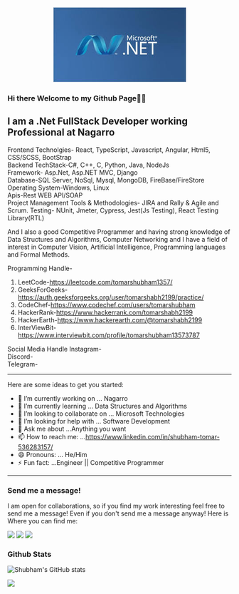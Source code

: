 <center><img src="2.jpg"></center>

### Hi there Welcome to my Github Page👋👋

I am a .Net FullStack Developer working Professional at Nagarro
---


Frontend Technolgies- React, TypeScript, Javascript, Angular, Html5, CSS/SCSS, BootStrap <br/>
Backend TechStack-C#, C++, C, Python, Java, NodeJs  <br/> 
Framework- Asp.Net, Asp.NET MVC, Django  <br/>
Database-SQL Server, NoSql, Mysql, MongoDB, FireBase/FireStore  <br/>
Operating System-Windows, Linux  <br/>
Apis-Rest WEB API/SOAP  <br/>
Project Management Tools & Methodologies- JIRA and Rally & Agile and Scrum.
Testing- NUnit, Jmeter, Cypress, Jest(Js Testing), React Testing Library(RTL)  <br/>

And I also a good Competitive Programmer and having strong knowledge of Data Structures and Algorithms, Computer Networking and I have a field of interest in Computer Vision, Artificial Intelligence, Programming languages and Formal Methods.  <br/>

Programming Handle-
1. LeetCode-https://leetcode.com/tomarshubham1357/  <br/>
2. GeeksForGeeks-https://auth.geeksforgeeks.org/user/tomarshabh2199/practice/ <br/>
3. CodeChef-https://www.codechef.com/users/tomarshubham  <br/>
4. HackerRank-https://www.hackerrank.com/tomarshabh2199  <br/>
5. HackerEarth-https://www.hackerearth.com/@tomarshabh2199  <br/>
6. InterViewBit-https://www.interviewbit.com/profile/tomarshubham13573787  <br/>

Social Media Handle
Instagram-  <br/>
Discord-  <br/>
Telegram-  <br/>

---

Here are some ideas to get you started:

- 🔭 I’m currently working on ... Nagarro
- 🌱 I’m currently learning ... Data Structures and Algorithms
- 👯 I’m looking to collaborate on ... Microsoft Technologies
- 🤔 I’m looking for help with ... Software Development
- 💬 Ask me about ...Anything you want
- 📫 How to reach me: ...https://www.linkedin.com/in/shubham-tomar-536283157/
- 😄 Pronouns: ... He/Him
- ⚡ Fun fact: ...Engineer || Competitive Programmer
---
### Send me a message!
I am open for collaborations, so if you find my work interesting feel free to send me a message! Even if you don't send me a message anyway! Here is Where you can find me:
<p><a href="https://www.linkedin.com/in/shubham-tomar-536283157/">
  <img src="https://img.shields.io/badge/linkedin-0077B5?logo=linkedin&logocolor=white&style=for-the-badge"/></a>
<a href="https://www.instagram.com/tomarshabh2199/">
  <img src="https://img.shields.io/badge/Instagram-E4405F?logo=instagram&logoColor=white&style=for-the-badge"/></a>
  <a href="https://www.twitter.com/tomarshabh2199/">
  <img src="https://img.shields.io/badge/Twitter-1DA1F2?logo=twitter&logoColor=white&style=for-the-badge"/></a></p>
  
### Github Stats 
![Shubham's GitHub stats](https://github-readme-stats.vercel.app/api?username=tomarshabh2199&show_icons=true&theme=onedark)

<!-- [![Top Languages](https://github-readme-stats.vercel.app/api/top-langs/?username=tomarshabh2199&layout=compact)](https://github.com/tomarshabh2199/github-readme-stats)-->
<!-- [![Shubham's wakatime stats](https://github-readme-stats.vercel.app/api/wakatime?username=tomarshabh2199)](https://github.com/tomarshabh2199/github-readme-stats)-->


![](http://estruyf-github.azurewebsites.net/api/VisitorHit?user=tomarshabh2199&repo=github-visitors-badge&countColorcountColor&countColor=%237B1E7A)
